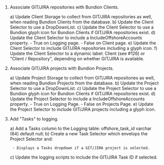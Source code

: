 1. Associate GIT/JIRA repositories with Bundion Clients.

    a) Update Client Storage to collect from GIT/JIRA repositories as well, when reading Bundion Clients from the database.
    b) Update the Client Selector to use a DropDownList.
    c) Update the Client Selector to use a Bundion glyph icon for Bundion Clients if GIT/JIRA repositories exist.
	d) Update the Client Selector to include a IncludeOffshoreAccounts property.
        - True on Logging page. 
        - False on Client page.
    e) Update the Client Selector to include GIT/JIRA repositories including a glyph icon.
    f) Update the Client Selector to a dynamic label: Client (see #126) or "Client / Repository", depending on whether GIT/JIRA is available.

2. Associate GIT/JIRA projects with Bundion Projects.
    
    a) Update Project Storage to collect from GIT/JIRA repositories as well, when reading Bundion Projects from the database.
    b) Update the Project Selector to use a DropDownList.
    c) Update the Project Selector to use a Bundion glyph icon for Bundion Clients if GIT/JIRA repositories exist.
	d) Update the Project Selector to include a IncludeOffshoreAccounts property.
        - True on Logging Page. 
        - False on Projects Page.
    e) Update the Project Selector to include GIT/JIRA projects including a glyph icon.

3. Add "Tasks" to logging.

    a) Add a Tasks column to the Logging table: offshore_task_id varchar (64) default null;
    b) Create a new Task Selector which envelops the Project Selector and:
    
        - Displays a Tasks dropdown if a GIT/JIRA project is selected.
    
    c) Update the logging scripts to include the GIT/JIRA Task ID if selected.


